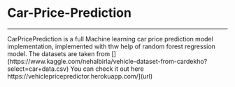 <h1>Car-Price-Prediction</h1>
<hr>
CarPricePrediction is a full Machine learning car price prediction model implementation, implemented with thw help of random forest regression model.
The datasets are taken from [](https://www.kaggle.com/nehalbirla/vehicle-dataset-from-cardekho?select=car+data.csv)
You can check it out here https://vehiclepricepredictor.herokuapp.com/](url)
